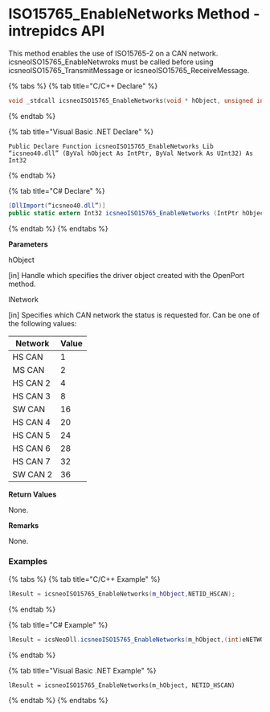 # ISO15765\_EnableNetworks Method - intrepidcs API

This method enables the use of ISO15765-2 on a CAN network. icsneoISO15765\_EnableNetwroks must be called before using icsneoISO15765\_TransmitMessage or icsneoISO15765\_ReceiveMessage.

{% tabs %}
{% tab title="C/C++ Declare" %}
```cpp
void _stdcall icsneoISO15765_EnableNetworks(void * hObject, unsigned int iNetwork);
```
{% endtab %}

{% tab title="Visual Basic .NET Declare" %}
```vbnet
Public Declare Function icsneoISO15765_EnableNetworks Lib “icsneo40.dll” (ByVal hObject As IntPtr, ByVal Network As UInt32) As Int32
```
{% endtab %}

{% tab title="C# Declare" %}
```csharp
[DllImport(“icsneo40.dll”)]
public static extern Int32 icsneoISO15765_EnableNetworks (IntPtr hObject, UInt32 Network);
```
{% endtab %}
{% endtabs %}

**Parameters**

hObject

\[in] Handle which specifies the driver object created with the OpenPort method.

lNetwork

\[in] Specifies which CAN network the status is requested for. Can be one of the following values:

| Network  | Value |
| -------- | ----- |
| HS CAN   | 1     |
| MS CAN   | 2     |
| HS CAN 2 | 4     |
| HS CAN 3 | 8     |
| SW CAN   | 16    |
| HS CAN 4 | 20    |
| HS CAN 5 | 24    |
| HS CAN 6 | 28    |
| HS CAN 7 | 32    |
| SW CAN 2 | 36    |

**Return Values**

None.

**Remarks**

None.

### Examples

{% tabs %}
{% tab title="C/C++ Example" %}
```cpp
lResult = icsneoISO15765_EnableNetworks(m_hObject,NETID_HSCAN);
```
{% endtab %}

{% tab title="C# Example" %}
```csharp
lResult = icsNeoDll.icsneoISO15765_EnableNetworks(m_hObject,(int)eNETWORK_ID.NETID_HSCAN);
```
{% endtab %}

{% tab title="Visual Basic .NET Example" %}
```vbnet
lResult = icsneoISO15765_EnableNetworks(m_hObject, NETID_HSCAN)
```
{% endtab %}
{% endtabs %}
